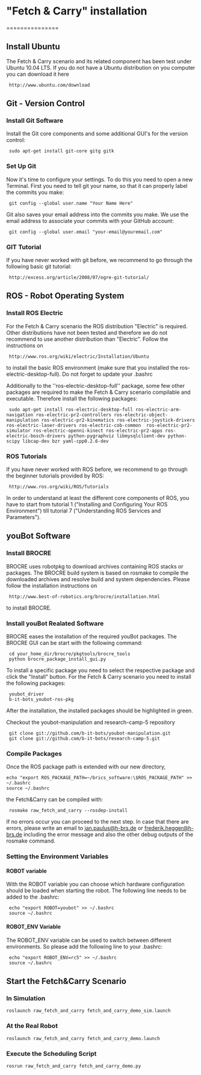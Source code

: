 # "Fetch & Carry" installation
===============

## Install Ubuntu
The Fetch & Carry scenario and its related component has been test under Ubuntu 10.04 LTS. If you do not have a Ubuntu distribution on you computer you can download it here

     http://www.ubuntu.com/download

## Git - Version Control
### Install Git Software
Install the Git core components and some additional GUI's for the version control:

     sudo apt-get install git-core gitg gitk

### Set Up Git
Now it's time to configure your settings. To do this you need to open a new Terminal. First you need to tell git your name, so that it can properly label the commits you make:

     git config --global user.name "Your Name Here"

Git also saves your email address into the commits you make. We use the email address to associate your commits with your GitHub account:

     git config --global user.email "your-email@youremail.com"


### GIT Tutorial
If you have never worked with git before, we recommend to go through the following basic git tutorial:

     http://excess.org/article/2008/07/ogre-git-tutorial/


## ROS - Robot Operating System
### Install ROS Electric
For the Fetch & Carry scenario the ROS distribution "Electric" is required. Other distributions have not been tested and therefore we do not recommend to use another distribution than "Electric". Follow the instructions on 

     http://www.ros.org/wiki/electric/Installation/Ubuntu

to install the basic ROS environment (make sure that you installed the ros-electric-desktop-full). Do not forget to update your .bashrc
  
Additionally to the ''ros-electric-desktop-full'' package, some few other packages are required to make the Fetch & Carry scenario compilable and executable. Therefore install the following packages:

     sudo apt-get install ros-electric-desktop-full ros-electric-arm-navigation ros-electric-pr2-controllers ros-electric-object-manipulation ros-electric-pr2-kinematics ros-electric-joystick-drivers ros-electric-laser-drivers ros-electric-cob-common  ros-electric-pr2-simulator ros-electric-openni-kinect ros-electric-pr2-apps ros-electric-bosch-drivers python-pygraphviz libmysqlclient-dev python-scipy libcap-dev bzr yaml-cpp0.2.6-dev

### ROS Tutorials
If you have never worked with ROS before, we recommend to go through the beginner tutorials provided by ROS:

     http://www.ros.org/wiki/ROS/Tutorials

In order to understand at least the different core components of ROS, you have to start from tutorial 1 ("Installing and Configuring Your ROS Environment") till tutorial 7 ("Understanding ROS Services and Parameters"). 


## youBot Software
### Install BROCRE
BROCRE uses robotpkg to download archives containing ROS stacks or packages. The BROCRE build system is based on rosmake to compile the downloaded archives and resolve build and system dependencies. Please follow the installation instructions on

     http://www.best-of-robotics.org/brocre/installation.html

to install BROCRE.

### Install youBot Realated Software 
BROCRE eases the installation of the required youBot packages. The BROCRE GUI can be start with the following command:

     cd your_home_dir/brocre/pkgtools/brocre_tools
     python brocre_package_install_gui.py

To install a specific package you need to select the respective package and click the "Install" button. For the Fetch & Carry scenario you need to install the following packages:

     youbot_driver
     b-it-bots_youbot-ros-pkg

     
After the installation, the installed packages should be highlighted in green.

Checkout the youbot-manipulation and research-camp-5 repository

     git clone git://github.com/b-it-bots/youbot-manipulation.git
     git clone git://github.com/b-it-bots/research-camp-5.git

### Compile Packages
Once the ROS package path is extended with our new directory, 

    echo "export ROS_PACKAGE_PATH=~/brics_software:\$ROS_PACKAGE_PATH" >> ~/.bashrc
    source ~/.bashrc

the Fetch&Carry can be compiled with:

     rosmake raw_fetch_and_carry --rosdep-install


If no errors occur you can proceed to the next step. In case that there are errors, please write an email to jan.paulus@h-brs.de or frederik.hegger@h-brs.de including the error message and also the other debug outputs of the rosmake command.


### Setting the Environment Variables
#### ROBOT variable
With the ROBOT variable you can choose which hardware configuration should be loaded when starting the robot. The following line needs to be added to the .bashrc:

     echo "export ROBOT=youbot" >> ~/.bashrc
     source ~/.bashrc



#### ROBOT_ENV Variable
The ROBOT_ENV variable can be used to switch between different environments. So please add the following line to your .bashrc:

     echo "export ROBOT_ENV=rc5" >> ~/.bashrc
     source ~/.bashrc



## Start the Fetch&Carry Scenario 
### In Simulation
    roslaunch raw_fetch_and_carry fetch_and_carry_demo_sim.launch

### At the Real Robot
    roslaunch raw_fetch_and_carry fetch_and_carry_demo.launch

### Execute the Scheduling Script
    rosrun raw_fetch_and_carry fetch_and_carry_demo.py
